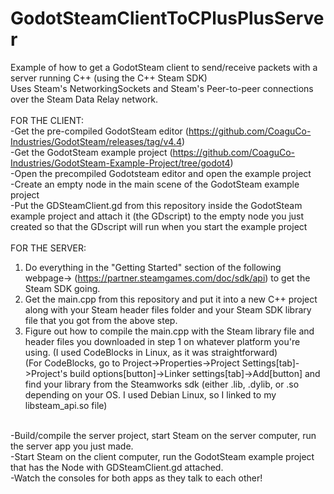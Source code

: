 # GodotSteamClientToCPlusPlusServer

Example of how to get a GodotSteam client to send/receive packets with a server running C++ (using the C++ Steam SDK) <br />
Uses Steam's NetworkingSockets and Steam's Peer-to-peer connections over the Steam Data Relay network.<br />
<br />
FOR THE CLIENT:<br />
-Get the pre-compiled GodotSteam editor (https://github.com/CoaguCo-Industries/GodotSteam/releases/tag/v4.4)<br />
-Get the GodotSteam example project (https://github.com/CoaguCo-Industries/GodotSteam-Example-Project/tree/godot4)<br />
-Open the precompiled Godotsteam editor and open the example project<br />
-Create an empty node in the main scene of the GodotSteam example project<br />
-Put the GDSteamClient.gd from this repository inside the GodotSteam example project and attach it (the GDscript) to the empty node you just created so that the GDscript will run when you start the example project<br />
<br />
FOR THE SERVER:<br />
 1. Do everything in the "Getting Started" section of the following webpage-> (https://partner.steamgames.com/doc/sdk/api) to get the Steam SDK going. <br />
 2. Get the main.cpp from this repository and put it into a new C++ project along with your Steam header files folder and your Steam SDK library file that you got from the above step. <br />
 3. Figure out how to compile the main.cpp with the Steam library file and header files you downloaded in step 1 on whatever platform you're using. (I used CodeBlocks in Linux, as it was straightforward)  <br />
    (For CodeBlocks, go to Project->Properties->Project Settings[tab]->Project's build options[button]->Linker settings[tab]->Add[button] and find your library from the Steamworks sdk (either .lib, .dylib, or .so depending on your OS. I used Debian Linux, so I linked to my libsteam_api.so file) <br />

<br />
-Build/compile the server project, start Steam on the server computer, run the server app you just made.<br />
-Start Steam on the client computer, run the GodotSteam example project that has the Node with GDSteamClient.gd attached.<br />
-Watch the consoles for both apps as they talk to each other!

